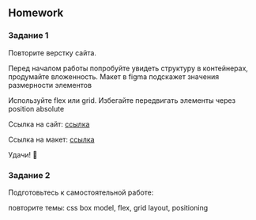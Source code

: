 ##  Homework

### Задание 1

Повторите верстку сайта.

Перед началом работы попробуйте увидеть структуру в контейнерах, продумайте вложенность.
Макет в figma подскажет значения размерности элементов

Используйте flex или grid. Избегайте передвигать элементы через position absolute


Ссылка на сайт: [ссылка](https://www.notabox.dk/)

Ссылка на макет: [ссылка](https://www.figma.com/file/LVklvXKH1Gh49W6ym4ysKD/notabox?type=design&node-id=0%3A1&mode=design&t=nZvKLbBxd39kDlEC-1)

Удачи! 🚀


### Задание 2

Подготовьтесь к самостоятельной работе:

повторите темы: css box model, flex, grid layout, positioning









